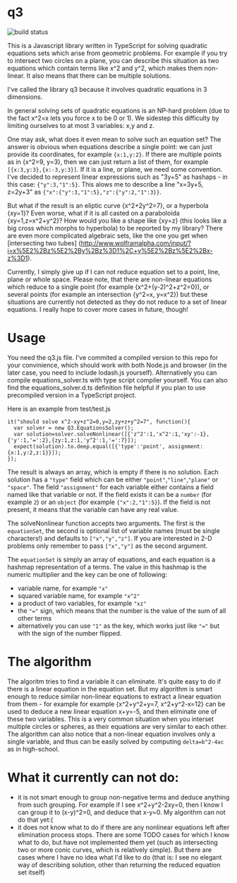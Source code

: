 # q3
![build status](https://api.travis-ci.org/qbolec/q3.svg?branch=master)

This is a Javascript library written in TypeScript for solving quadratic equations sets which arise from geometric problems.
For example if you try to intersect two circles on a plane, you can describe this situation as
two equations which contain terms like x^2 and y^2, which makes them non-linear.
It also means that there can be multiple solutions.

I've called the library q3 because it involves quadratic equations in 3 dimensions.

In general solving sets of quadratic equations is an NP-hard problem (due to the fact x^2=x lets you force x to be 0 or 1).
We sidestep this difficulty by limiting ourselves to at most 3 variables: x,y and z.

One may ask, what does it even mean to solve such an equation set?
The answer is obvious when equations describe a single point: we can just provide its coordinates, for example `{x:1,y:2}`.
If there are multiple points as in {x^2=9, y=3}, then we can just return a list of them, for example `[{x:3,y:3},{x:-3,y:3}]`.
If it is a line, or plane, we need some convention. 
I've decided to represent linear expressions such as "3y+5" as hashaps - in this case: `{"y":3,"1":5}`.
This alows me to describe a line "x=3y+5, z=2y+3" as `{"x":{"y":3,"1":5},"z":{"y":2,"1":3}}`.

But what if the result is an eliptic curve {x^2+2y^2=7}, or a hyperbola {xy=1}?
Even worse, what if it is all casted on a paraboloida {xy=1,z=x^2+y^2}?
How would you like a shape like {xy=z} (this looks like a big cross which morphs to hyperbola) to be reported by my library?
There are even more complicated algebraic sets, like the one you get when [intersecting two tubes] (http://www.wolframalpha.com/input/?i=x%5E2%2Bz%5E2%2By%2Bz%3D1%2C+y%5E2%2Bz%5E2%2Bx-z%3D1).

Currently, I simply give up if I can not reduce equation set to a point, line, plane or whole space.
Please note, that there are non-linear equations which reduce to a single point (for example {x^2+(y-2)^2+z^2=0}),
or several points (for example an intersection {y^2=x, y=x^2}) but these situations are currently not detected as they do not reduce to a set of linear equations.
I really hope to cover more cases in future, though!

# Usage
You need the q3.js file. I've commited a compiled version to this repo for your convinience, which should work with both Node.js and browser (in the later case, you need to include lodash.js yourself). Alternatively you can compile equations_solver.ts with type script compiler yourself. You can also find the equations_solver.d.ts definition file helpful if you plan to use precompiled version in a TypeScript project.

Here is an example from test/test.js
```
it("should solve x^2-xy+z^2=0,y=2,zy+z+y^2=7", function(){
  var solver = new Q3.EquationsSolver();
  var solution=solver.solveNonlinear([{'z^2':1,'x^2':1,'xy':-1},{'y':1,'=':2},{zy:1,z:1,'y^2':1,'=':7}]);
  expect(solution).to.deep.equal([{'type':'point', assignment:{x:1,y:2,z:1}}]);
});
```
The result is always an array, which is empty if there is no solution.
Each solution has a `"type"` field which can be either `"point"`,`"line"`,`"plane"` or `"space"`.
The field `"assignment"` for each variable either contains a field named like that variable or not.
If the field exists it can be a `number` (for example `2`) or an `object` (for example `{"x":2,"1":5}`).
If the field is not present, it means that the variable can have any real value.

The solveNonlinear function accepts two arguments.
The first is the `equationSet`, the second is optional list of variable names (must be single characters!) and defaults to `["x","y","z"]`. If you are interested in 2-D problems only remember to pass `["x","y"]` as the second argument.

The `equationSet` is simply an array of equations, and each equation is a hashmap representation of a terms.
The value in this hashmap is the numeric multiplier and the key can be one of following:
* variable name, for example `"x"`
* squared variable name, for example `"x^2"`
* a product of two variables, for example `"xz"`
* the `"="` sign, which means that the number is the value of the sum of all other terms
* alternatively you can use `"1"` as the key, which works just like `"="` but with the sign of the number flipped.

# The algorithm

The algoritm tries to find a variable it can eliminate.
It's quite easy to do if there is a linear equation in the equation set.
But my algorithm is smart enough to reduce similar non-linear equations to extract a linear equation from them - for example for example {x^2+y^2+y=7, x^2+y^2-x=12} can be used to deduce a new linear equation x+y=-5, and then eliminate one of these two variables.
This is a very common situation when you interset multiple circles or spheres, as their equations are very similar to each other.
The algorithm can also notice that a non-linear equation involves only a single variable, and thus can be easily solved by computing `delta=b^2-4ac` as in high-school.

# What it currently can not do:
* it is not smart enough to group non-negative terms and deduce anything from such grouping. For example if I see x^2+y^2-2xy=0, then I know I can group it to (x-y)^2=0, and deduce that x-y=0. My algorithm can not do that yet:(
* it does not know what to do if there are any nonlinear equations left after elimination process stops. There are some TODO cases for which I know what to do, but have not implemented them yet (such as intersecting two or more conic curves, which is relatively simple). But there are cases where I have no idea what I'd like to do (that is: I see no elegant way of describing solution, other than returning the reduced equation set itself)
